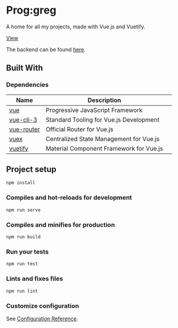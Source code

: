 # Prog:greg

A home for all my projects, made with Vue.js and Vuetify.

<a href="https://proggreg.github.io/Vue_Proggreg/">View</a>

The backend can be found <a href="https://github.com/proggreg/proggreg-backend">here</a>.

## Built With
### Dependencies
| Name| Description | |
|--|--|:--:| 
|[vue]|Progressive JavaScript Framework
|[vue-cli-3]|️Standard Tooling for Vue.js Development
|[vue-router]|Official Router for Vue.js
|[vuex]|️Centralized State Management for Vue.js
|[vuetify]|️Material Component Framework for Vue.js

[vue]: https://vuejs.org
[vue-router]: https://router.vuejs.org
[vue-cli-3]: https://cli.vuejs.org
[vuex]: https://vuex.vuejs.org
[vuetify]: https://vuetifyjs.com

## Project setup
```
npm install
```

### Compiles and hot-reloads for development
```
npm run serve
```

### Compiles and minifies for production
```
npm run build
```

### Run your tests
```
npm run test
```

### Lints and fixes files
```
npm run lint
```

### Customize configuration
See [Configuration Reference](https://cli.vuejs.org/config/).
